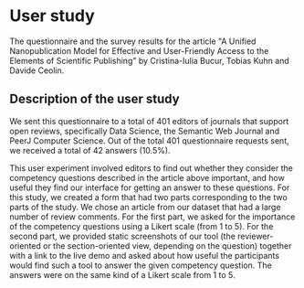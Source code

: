 # User study

The questionnaire and the survey results for the article "A Unified Nanopublication Model for Effective and User-Friendly Access to the Elements of Scientific Publishing" by Cristina-Iulia Bucur, Tobias Kuhn and Davide Ceolin.

## Description of the user study

We sent this questionnaire to a total of 401 editors of journals that support open reviews, specifically Data Science, the Semantic Web Journal and PeerJ Computer Science. Out of the total 401 questionnaire requests sent, we received a total of 42 answers (10.5%). 

This user experiment involved editors to find out whether they consider the competency questions described in the article above important, and how useful they find our interface for getting an answer to these questions. For this study, we created a form that had two parts corresponding to the two parts of the study. We chose an article from our dataset that had a large number of review comments. For the first part, we asked for the importance of the competency questions using a Likert scale (from 1 to 5). For the second part, we provided static screenshots of our tool (the reviewer-oriented or the section-oriented view, depending on the question) together with a link to the live demo and asked about how useful the participants would find such a tool to answer the given competency question. The answers were on the same kind of a Likert scale from 1 to 5.
